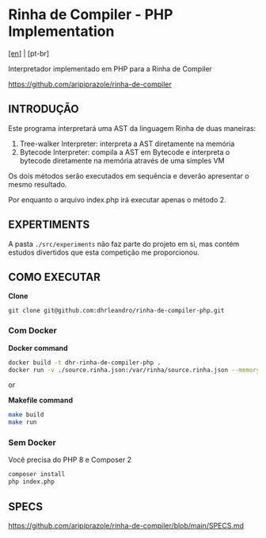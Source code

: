 # Rinha de Compiler - PHP Implementation

[[en]](../README.MD) | [pt-br]

Interpretador implementado em PHP para a Rinha de Compiler

https://github.com/aripiprazole/rinha-de-compiler

## INTRODUÇÃO

Este programa interpretará uma AST da linguagem Rinha de duas maneiras:

1. Tree-walker Interpreter: interpreta a AST diretamente na memória
2. Bytecode Interpreter: compila a AST em Bytecode e interpreta o bytecode diretamente na memória através de uma simples VM

Os dois métodos serão executados em sequência e deverão apresentar o mesmo resultado.

Por enquanto o arquivo index.php irá executar apenas o método 2.

## EXPERTIMENTS

A pasta `./src/experiments` não faz parte do projeto em si, mas contém estudos divertidos que esta competição me proporcionou.

## COMO EXECUTAR

**Clone**
```
git clone git@github.com:dhrleandro/rinha-de-compiler-php.git
```

### Com Docker

**Docker command**
```sh
docker build -t dhr-rinha-de-compiler-php .
docker run -v ./source.rinha.json:/var/rinha/source.rinha.json --memory=2gb --cpus=2 dhr-rinha-de-compiler-php
```

or

**Makefile command**
```sh
make build
make run
```

### Sem Docker

Você precisa do PHP 8 e Composer 2

```sh
composer install
php index.php
```

## SPECS

https://github.com/aripiprazole/rinha-de-compiler/blob/main/SPECS.md
